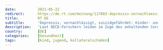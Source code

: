 ```yaml
---
date:          2021-05-22
redirect:      https://de.rt.com/meinung/117883-depressiv-vernachlaessigt-suizidgefaehrdet-kinder-jugendpsychiater-laufen-ueber/
title:         RT DE
subtitle:      'Depressiv, vernachlässigt, suizidgefährdet: Kinder- und Jugend-Psychiatrien laufen über'
description:   'Laut OECD-Forschern leiden im Zuge des anhaltenden Corona-Lockdowns immer mehr Kinder und Jugendliche unter schweren Depressionen, Suchterkrankungen, Angst- und Schlafstörungen. Risikofaktor sei vor allem die Armut der Eltern.'
country:       [DE]
categories:    [Gesundheit]
tags:          [kind, jugend, kollateralschäden]
---
```

